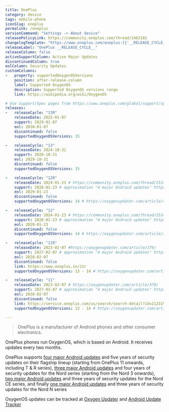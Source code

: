 ```yaml
---
title: OnePlus
category: device
tags: mobile-phone
iconSlug: oneplus
permalink: /oneplus
versionCommand: "Settings -> About device"
releasePolicyLink: https://community.oneplus.com/thread/1462181
changelogTemplate: "https://www.oneplus.com/oneplus-{{'__RELEASE_CYCLE__'|downcase}}"
releaseLabel: "OnePlus __RELEASE_CYCLE__"
releaseColumn: false
activeSupportColumn: Active Major Updates
discontinuedColumn: true
eolColumn: Security Updates
customColumns:
-   property: supportedOxygenOSVersions
    position: after-release-column
    label: Supported OxygenOS
    description: Supported OxygenOS versions range
    link: https://wikipedia.org/wiki/OxygenOS

# Use Support/Spec pages from https://www.oneplus.com/global/support/spec pages for older phones
releases:
-   releaseCycle: "13R"
    releaseDate: 2025-01-07
    support: 2029-01-07
    eol: 2030-01-07
    discontinued: false
    supportedOxygenOSVersions: 15

-   releaseCycle: "13"
    releaseDate: 2024-10-31
    support: 2028-10-31
    eol: 2029-10-31
    discontinued: false
    supportedOxygenOSVersions: 15

-   releaseCycle: "12R"
    releaseDate: 2024-01-23 # https://community.oneplus.com/thread/1514801169317232648
    support: 2028-01-23 # approximation "4 major Android updates" https://community.oneplus.com/thread/1211291251581124608
    eol: 2029-01-23
    discontinued: false
    supportedOxygenOSVersions: 14 # https://oxygenupdater.com/article/401/

-   releaseCycle: "12"
    releaseDate: 2024-01-23 # https://community.oneplus.com/thread/1514801169317232648
    support: 2028-01-23 # approximation "4 major Android updates" https://community.oneplus.com/thread/1211291251581124608
    eol: 2029-01-23
    discontinued: false
    supportedOxygenOSVersions: 14 # https://oxygenupdater.com/article/396/

-   releaseCycle: "11R"
    releaseDate: 2023-02-07 #https://oxygenupdater.com/article/379/
    support: 2027-02-07 # approximation "4 major Android updates" https://community.oneplus.com/thread/1211291251581124608
    eol: 2028-02-07
    discontinued: false
    link: https://www.oneplus.in/11r
    supportedOxygenOSVersions: 13 - 14 # https://oxygenupdater.com/article/431/ https://community.oneplus.com/thread/1480591576202739713

-   releaseCycle: "11"
    releaseDate: 2023-02-07 # https://oxygenupdater.com/article/379/
    support: 2027-02-07 # approximation "4 major Android updates" https://community.oneplus.com/thread/1211291251581124608
    eol: 2028-02-07
    discontinued: false
    link: https://service.oneplus.com/us/search/search-detail?id=2123192&articleIndex=2
    supportedOxygenOSVersions: 13 - 14 # https://oxygenupdater.com/article/426/ https://community.oneplus.com/thread/1465453057260126214

---
```


> OnePlus is a manufacturer of Android phones and other consumer electronics.

OnePlus phones run OxygenOS, which is based on Android. It receives updates every two months.

OnePlus supports [four major Android updates](https://community.oneplus.com/thread/1211291251581124608) and five years of security updates on their flagship lineup (starting from OnePlus 11 onwards, including T & R series), [three major Android updates](https://community.oneplus.com/thread/1356800969827942405) and four years of security updates for the Nord series (starting from the Nord 3 onwards), [two major Android updates](https://community.oneplus.com/thread/1462181) and three years of security updates for the Nord CE series, and finally [one major Android updates](https://community.oneplus.com/thread/1462181) and three years of security updates for the Nord N series

OxygenOS updates can be tracked at [Oxygen Updater](https://oxygenupdater.com/news/all/)
and [Android Update Tracker](https://www.androidupdatetracker.com/policy/oneplus)
